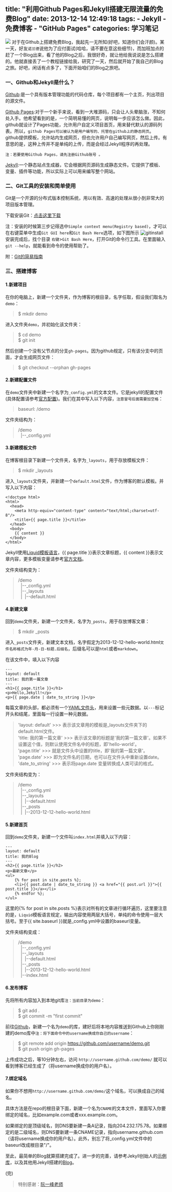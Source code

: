 title: "利用Github Pages和Jekyll搭建无限流量的免费Blog"
date: 2013-12-14 12:49:18
tags: 
    - Jekyll
    - 免费博客
    - "GitHub Pages"
categories: 学习笔记
---

![](https://img2.imgtp.com/2024/03/23/jRgolyAx.jpg)
对于在Github上搭建免费Blog，我起先一无所知(好吧，知道你们会汗颜)。某一天，好友`诺兰德`说他为了应付面试(哈哈，请不要在意这些细节)，而加班加点的赶了一个Blog出来，看了他的Blog之后，我很好奇，就让他给我说说是怎么搭建的。他就直接丢了一个教程链接给我，研究了一天，然后就开始了我自己的Blog之旅。好吧，闲话有点多了，下面开始咱们的Blog之旅吧。 
 
### 一、Github和Jekyll是什么？
[Github](http://github.com "Github"):是一个具有版本管理功能的代码仓库，每个项目都有一个主页，列出项目的源文件。  

[Github Pages](https://pages.github.com/ "Github Pages"):对于一个新手来说，看到一大堆源码，只会让人头晕脑涨，不知何处入手。他希望看到的是，一个简明易懂的网页，说明每一步应该怎么做。因此，github就设计了Pages功能，允许用户自定义项目首页，用来替代默认的源码列表。所以，`github Pages可以被认为是用户编写的、托管在github上的静态网页`。github提供模板，允许站内生成网页，但也允许用户自己编写网页，然后上传。有意思的是，这种上传并不是单纯的上传，而是会经过Jekyll程序的再处理。  

`注：若要使用Github Pages，请先注册Github账号 。` 

[Jekyll](http://jekyllrb.com/ "Jekyll"):一个静态站点生成器，它会根据网页源码生成静态文件。它提供了模板、变量、插件等功能，所以实际上可以用来编写整个网站。  

### 二、Git工具的安装和简单使用
Git是一个开源的分布式版本控制系统，用以有效、高速的处理从很小到非常大的项目版本管理。   

下载安装Git：[点击这里下载](http://git-scm.com/book/en/Getting-Started-Installing-Git "下载Git")   

注：安装的时候第三步记得选中`Simple context menu(Registry based)`，才可以在右键菜单中生成`Git GUI here`和`Git Bash Here`选项，如下图所示
![gitinstall](https://img2.imgtp.com/2024/03/23/1GivCwi9.jpg)    
安装完成后，找个目录 `右键`\>`Git Bash Here`，打开Git的命令行工具。在里面输入`git --help`，就能看到命令的使用帮助了。    

附：[Git的简易指南](http://rogerdudler.github.io/git-guide/index.zh.html "Git的简易指南")    

### 三、搭建博客

#### 1.新建项目 
在你的电脑上，新建一个文件夹，作为博客的根目录，名字任取，假设我们取名为`demo`：
> $ mkdir demo

进入文件夹`demo`，并初始化该文件夹：
> $ cd demo    
> $ git init

然后创建一个没有父节点的分支`gh-pages`。因为github规定，只有该分支中的页面，才会生成网页文件：
> $ git checkout --orphan gh-pages

#### 2.新建配置文件
在`demo`文件夹中新建一个名字为`_config.yml`的文本文件。它是jekyll的配置文件(具体配置请参考[官方配置](http://jekyllrb.com/docs/configuration/ "官方配置"))。我们在其中写入以下内容，`注意冒号后面需要加空格`：
> baseurl: /demo

文件夹结构为：    
> /demo    
> &nbsp;&nbsp;|--_config.yml    

#### 3.新建模板文件
在博客根目录下新建一个文件夹，名字为`_layouts`，用于存放模板文件：
> $ mkdir _layouts

进入`_layouts`文件夹，并新建一个`default.html`文件，作为博客的默认模板。并写入以下内容： 
```
<!doctype html>
<html>
  <head>
    <meta http-equiv="content-type" content="text/html;charset=utf-8"/>
    <title>{{ page.title }}</title>
  </head>
  <body>
    {{ content }}
  </body>
</html>
```

Jekyll使用[Liquid模板语言](http://github.com/shopify/liquid/wiki/liquid-for-designers)，&#123;&#123; page.title &#125;&#125;表示文章标题，&#123;&#123; content &#125;&#125;表示文章内容，更多模板变量请参考[官方文档](http://jekyllrb.com/docs/variables/)。    

文件夹结构变为：   
> /demo  
> &nbsp;&nbsp;|--_config.yml  
> &nbsp;&nbsp;|--_layouts  
> &nbsp;&nbsp;|&nbsp;&nbsp;|--default.html   

#### 4.新建文章
回到`demo`文件夹，新建一个文件夹，名字为`_posts`，用于存放博客文章：
> $ mkdir _posts

进入`_posts`文件夹，新建文本文档，名字假定为2013-12-12-hello-world.html`文件名称格式为年-月-日-标题.后缀名`，后缀名可以是`html`或者`markdown`。

在该文件中，填入以下内容
```
---  
layout: default  
title: 我的第一篇文章  
---  
<h1>{{ page.title }}</h1>  
<p>Hello,Jekyll!</p>  
<p>{{ page.date | date_to_string }}</p>  
```

每篇文章的头部，都必须有一个[YAML文件头](http://jekyllrb.com/docs/frontmatter/)，用来设置一些元数据。以`---`标记开头和结尾，里面每一行设置一种元数据。   
> 'layout: default' >>> 表示该文章用的模板是_layouts文件夹下的default.html文件。  
> 'title: 我的第一篇文章' >>> 表示该文章的标题是'我的第一篇文章'。如果不设置这个值，则默认使用文件名中的标题，即'hello-world'。  
> 'page.title' >>> 就是文件头中设置的title，即'我的第一篇文章'。  
> 'page.date' >>> 即为文件名的日期，也可以在文件头中重新设置date。  
> 'date_to_string' >>> 表示将page.date 变量转换成人类可读的格式。   

文件夹结构变为：   
> /demo  
> &nbsp;&nbsp;|--_config.yml  
> &nbsp;&nbsp;|--_layouts  
> &nbsp;&nbsp;|&nbsp;&nbsp;|--default.html  
> &nbsp;&nbsp;|--_posts  
> &nbsp;&nbsp;|&nbsp;&nbsp;|--2013-12-12-hello-world.html  

#### 5.新建首页
回到`demo`文件夹，新建一个文件叫`index.html`并填入以下内容： 
```
---
layout: default
title: 我的Blog
---
<h2>{{ page.title }}</h2>
<p>最新文章</p>
<ul>
    {% for post in site.posts %};
    <li>{{ post.date | date_to_string }} <a href="{{ post.url }}">{{ post.title }}</a></li>
    {% endfor %};
</ul>
```

这里的&#123;&#37; for post in site.posts &#37;&#125;表示对所有的文章进行循环遍历，这里要注意的是，`Liquid`模板语言规定，输出内容使用两层大括号，单纯的命令使用一层大括号。至于&#123;&#123; site.baseurl &#125;&#125;就是_config.yml中设置的baseurl变量。

文件夹结构变成：
> /demo  
> &nbsp;&nbsp;|--_config.yml  
> &nbsp;&nbsp;|--_layouts  
> &nbsp;&nbsp;|&nbsp;&nbsp;|--default.html  
> &nbsp;&nbsp;|--_posts  
> &nbsp;&nbsp;|&nbsp;&nbsp;|--2013-12-12-hello-world.html  
> &nbsp;&nbsp;|--index.html    

#### 6.发布博客
先将所有内容加入到本地git库`注：当前目录为demo`：
> $ git add .   
> $ git commit -m "first commit"  

前往[Github](http://github.com)，新建一个名为`demo`的库，建好后将本地内容推送到Github上你刚刚建的demo库中`注：将下面命令中的username换成你自己的username`：
> $ git remote add origin https://github.com/username/demo.git   
> $ git push origin gh-pages   

上传成功之后，等10分钟左右，访问 `http://username.github.com/demo/` 就可以看到博客已经生成了（将username换成你的用户名）。

#### 7.绑定域名
如果你不想用`http://username.github.com/demo/`这个域名，可以换成自己的域名。

具体方法是在repo的根目录下面，新建一个名为`CNAME`的文本文件，里面写入你要绑定的域名，比如example.com或者xxx.example.com。

如果绑定的是顶级域名，则DNS要新建一条A记录，指向204.232.175.78。如果绑定的是二级域名，则DNS要新建一条CNAME记录，指向username.github.com（请将username换成你的用户名）。此外，别忘了将_config.yml文件中的baseurl改成根目录"/"。

至此，最简单的Blog就算搭建完成了。进一步的完善，请参考Jekyll创始人的[示例库](http://github.com/mojombo/tpw)，以及其他用Jekyll搭建的[Blog](http://github.com/jekyll/jekyll/wiki/Sites)。

(完)


> 特别感谢：[阮一峰老师](http://www.ruanyifeng.com/blog/2012/08/blogging_with_jekyll.html "阮一峰：搭建一个免费的，无限流量的Blog----github Pages和Jekyll入门")     